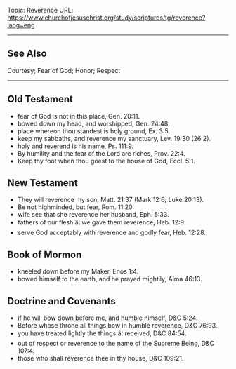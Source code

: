 Topic: Reverence
URL: https://www.churchofjesuschrist.org/study/scriptures/tg/reverence?lang=eng

---

## See Also

Courtesy; Fear of God; Honor; Respect

---

## Old Testament

- fear of God is not in this place, Gen. 20:11.
- bowed down my head, and worshipped, Gen. 24:48.
- place whereon thou standest is holy ground, Ex. 3:5.
- keep my sabbaths, and reverence my sanctuary, Lev. 19:30 (26:2).
- holy and reverend is his name, Ps. 111:9.
- By humility and the fear of the Lord are riches, Prov. 22:4.
- Keep thy foot when thou goest to the house of God, Eccl. 5:1.

## New Testament

- They will reverence my son, Matt. 21:37 (Mark 12:6; Luke 20:13).
- Be not highminded, but fear, Rom. 11:20.
- wife see that she reverence her husband, Eph. 5:33.
- fathers of our flesh â¦ we gave them reverence, Heb. 12:9.
- serve God acceptably with reverence and godly fear, Heb. 12:28.

## Book of Mormon

- kneeled down before my Maker, Enos 1:4.
- bowed himself to the earth, and he prayed mightily, Alma 46:13.

## Doctrine and Covenants

- if he will bow down before me, and humble himself, D&C 5:24.
- Before whose throne all things bow in humble reverence, D&C 76:93.
- you have treated lightly the things â¦ received, D&C 84:54.
- out of respect or reverence to the name of the Supreme Being, D&C 107:4.
- those who shall reverence thee in thy house, D&C 109:21.

